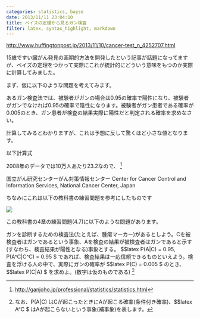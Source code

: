 ```yaml
---
categories: statistics, bayse
date: 2013/11/11 23:04:10
title: ベイズの定理から見るガン検査
filter: latex, syntax_highlight, markdown
---
```


http://www.huffingtonpost.jp/2013/11/10/cancer-test_n_4252707.html

15歳ですい臓がん発見の画期的方法を開発したという記事が話題になってますが、ベイズの定理をつかって実際にこれが統計的にどういう意味をもつのか実際に計算してみました。

まず、仮に以下のような問題を考えてみます。

あるガン検査法では、被験者がガンの場合は0.95の確率で陽性になり、被験者がガンでなければ0.95の確率で陰性になります。被験者がガン患者である確率が0.005のとき、ガン患者が検査の結果実際に陽性だと判定される確率を求めなさい。


計算してみるとわかりますが、これは予想に反して驚くほど小さな値となります。

以下計算式


2008年のデータでは10万人あたり23.2なので、 [^2] 

[^2]: http://ganjoho.jp/professional/statistics/statistics.html

国立がん研究センターがん対策情報センター
Center for Cancer Control and Information Services, 
National Cancer Center, Japan



ちなみにこれは以下の教科書の練習問題を参考にしたものです

<a href="http://www.amazon.co.jp/gp/product/4130420658/ref=as_li_ss_il?ie=UTF8&camp=247&creative=7399&creativeASIN=4130420658&linkCode=as2&tag=armyofpigs-22"><img border="0" src="http://ws-fe.amazon-adsystem.com/widgets/q?_encoding=UTF8&ASIN=4130420658&Format=_SL160_&ID=AsinImage&MarketPlace=JP&ServiceVersion=20070822&WS=1&tag=armyofpigs-22" ></a><img src="http://ir-jp.amazon-adsystem.com/e/ir?t=armyofpigs-22&l=as2&o=9&a=4130420658" width="1" height="1" border="0" alt="" style="border:none !important; margin:0px !important;" />

この教科書の4章の練習問題(4.7)に以下のような問題があります。


ガンを診断するための検査法(たとえば、腫瘍マーカー)があるとしよう。Cを被検査者はガンであるという事象、Aを検査の結果が被検査者はガンであると示す(すなわち、検査結果が陽性となる)事象とする。 $$latex P(A|C) = 0.95, P(A^C|C^C) = 0.95 $ であれば、検査結果は一応信頼できるものといえよう。検査を浮ける人の中で、実際にガンの確率が $$latex P(C) = 0.005 $ のとき、$$latex P(C|A) $ を求めよ。(数字は仮のものである) [^1] 

[^1]: なお、P(A|C) はCが起こったときにAが起こる確率(条件付き確率)、$$latex A^C $ はAが起こらないという事象(補事象)を表します。
